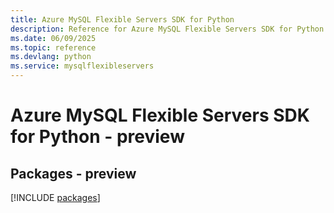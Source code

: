 ```yaml
---
title: Azure MySQL Flexible Servers SDK for Python
description: Reference for Azure MySQL Flexible Servers SDK for Python
ms.date: 06/09/2025
ms.topic: reference
ms.devlang: python
ms.service: mysqlflexibleservers
---
```

# Azure MySQL Flexible Servers SDK for Python - preview
## Packages - preview
[!INCLUDE [packages](mysql-flexible-servers-index.md)]